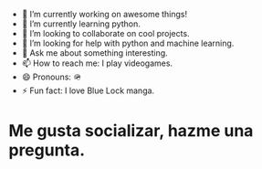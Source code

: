 - 🔭 I’m currently working on awesome things!
- 🌱 I’m currently learning python.
- 👯 I’m looking to collaborate on cool projects.
- 🤔 I’m looking for help with python and machine learning.
- 💬 Ask me about something interesting.
- 📫 How to reach me: I play videogames.
- 😄 Pronouns: 🪖
- ⚡ Fun fact: I love Blue Lock manga.

# Me gusta socializar, hazme una pregunta.
